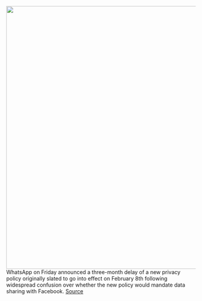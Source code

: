 <img src='https://cdn.vox-cdn.com/thumbor/BFCQfGteTtJA6Qg34n4aMdOSoY8=/0x0:2040x1360/1200x800/filters:focal(825x474:1151x800)/cdn.vox-cdn.com/uploads/chorus_image/image/68674808/akrales_180215_2310_0008.0.jpg' width='700px' /><br/>
WhatsApp on Friday announced a three-month delay of a new privacy policy originally slated to go into effect on February 8th following widespread confusion over whether the new policy would mandate data sharing with Facebook.
<a href='https://www.theverge.com/2021/1/15/22233257/whatsapp-privacy-policy-update-delayed-three-months'> Source <a/>